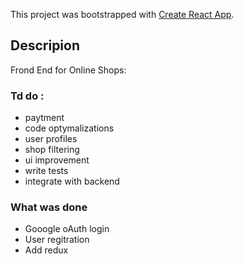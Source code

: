 This project was bootstrapped with [Create React App](https://github.com/facebook/create-react-app).

## Descripion

Frond End for Online Shops:

### Td do :

- paytment
- code optymalizations
- user profiles
- shop filtering
- ui improvement
- write tests
- integrate with backend

### What was done

- Gooogle oAuth login
- User regitration
- Add redux
